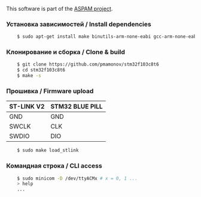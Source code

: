 This software is part of the [ASPAM project](https://github.com/comcon1/ASPAM).

### Установка зависимостей / Install dependencies

```sh
	$ sudo apt-get install make binutils-arm-none-eabi gcc-arm-none-eabi openocd minicom
```

### Клонирование и сборка / Clone & build

```sh
	$ git clone https://github.com/pmamonov/stm32f103c8t6
	$ cd stm32f103c8t6
	$ make -s
```

### Прошивка / Firmware upload

|ST-LINK V2	| STM32 BLUE PILL	|
|---------------|-----------------------|
|GND		| GND			|
|SWCLK		| CLK			|
|SWDIO		| DIO			|

```sh
	$ sudo make load_stlink
```

### Командная строка / CLI access

```sh
	$ sudo minicom -D /dev/ttyACMx # x = 0, 1 ...
	> help
	...
```

